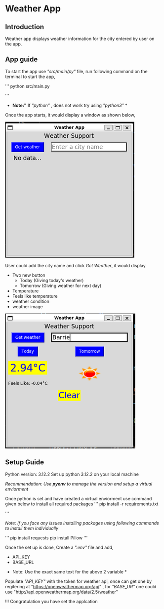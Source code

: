 # Weather App

## Introduction

Weather app displays weather information for the city entered by user on the app.

## App guide

To start the app use *"src/main/py"* file, run following command on the terminal to start the app,

'''
python src/main.py

'''

* **Note:"** If *"python"* , does not work try using *"python3"* *

Once the app starts, it would display a window as shown below,

![Start Window](./images/weather_app_start_window.PNG)

User could add the city name and click *Get Weather*, it would display
- Two new button
    - Today (Giving today's weather)
    - Tomorrow (Giving weather for next day)
- Temperature 
- Feels like temperature
- weather condition
- weather image

![Weather Display](./images/weather_app_today_weather.PNG)

## Setup Guide

Python version: 3.12.2
Set up python 3.12.2 on your local machine

*Recommendation: Use **pyenv** to manage the version and setup a virtual enviorment*

Once python is set and have created a virtual enviorment use command given below to install all required packages
 '''
 pip install -r requirements.txt

 '''

 *Note: If you face any issues installing packages using following commands to install them individually*

 '''
 pip install requests
 pip install Pillow
 '''

 Once the set up is done, Create a *".env"* file and add, 
 - API_KEY
 - BASE_URL

 * Note: Use the exact same text for the above 2 variable *

 Populate *"API_KEY"* with the token for weather api, once can get one by regitering at "https://openweathermap.org/api" , for *"BASE_UR"* one could use "http://api.openweathermap.org/data/2.5/weather"

 !!! Congratulation you have set the applcation